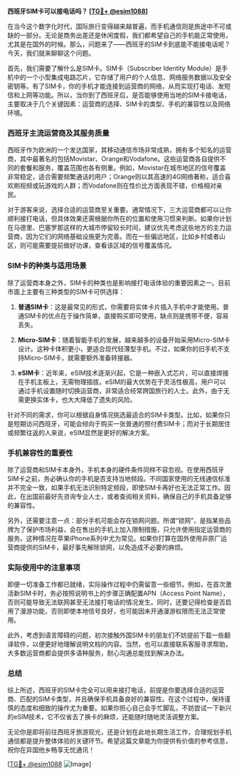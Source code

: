 **西班牙SIM卡可以接电话吗？ [[TG💪+ @esim1088](https://t.me/s/esim1088)]**

在当今这个数字化时代，国际旅行变得越来越普遍，而手机通信则是旅途中不可或缺的一部分。无论是商务出差还是休闲度假，我们都希望自己的手机能正常使用，尤其是在国外的时候。那么，问题来了——西班牙的SIM卡到底能不能接电话呢？今天，我们就来聊聊这个问题。

首先，我们需要了解什么是SIM卡。SIM卡（Subscriber Identity Module）是手机中的一个小型集成电路芯片，它存储了用户的个人信息、网络服务数据以及安全密钥等。有了SIM卡，你的手机才能连接到运营商的网络，从而实现打电话、发短信和上网等功能。所以，当你到了西班牙后，是否能够使用当地的SIM卡接电话，主要取决于几个关键因素：运营商的选择、SIM卡的类型、手机的兼容性以及网络环境。

### 西班牙主流运营商及其服务质量

西班牙作为欧洲的一个发达国家，其移动通信市场非常成熟，拥有多个知名的运营商，其中最著名的包括Movistar、Orange和Vodafone。这些运营商各自提供不同的套餐和服务，覆盖范围也各有侧重。例如，Movistar在城市地区的信号覆盖非常稳定，适合需要频繁通话的用户；Orange则以其高速的4G网络著称，适合喜欢刷视频或玩游戏的人群；而Vodafone则在性价比方面表现不错，价格相对亲民。

对于游客来说，选择合适的运营商至关重要。通常情况下，三大运营商都可以让你顺利接打电话，但具体效果还需根据你所在的位置和使用习惯来判断。如果你计划在马德里、巴塞罗那这样的大城市停留较长时间，建议优先考虑这些地方的主力运营商，因为它们的网络基础设施更为完善。而在一些偏远地区，比如乡村或者山区，则可能需要提前做好功课，查看该区域的信号覆盖情况。

### SIM卡的种类与适用场景

除了运营商本身之外，SIM卡的种类也是影响接打电话体验的重要因素之一。目前市面上主要有三种类型的SIM卡可供选择：

1. **普通SIM卡**：这是最常见的形式，你需要将实体卡片插入手机中才能使用。普通SIM卡的优点在于操作简单，直接购买即可使用，缺点则是携带不便，容易丢失。
   
2. **Micro-SIM卡**：随着智能手机的发展，越来越多的设备开始采用Micro-SIM卡设计。这种卡体积更小，更适合现代轻薄型手机。不过，如果你的旧手机不支持Micro-SIM卡，就需要额外准备转接器。

3. **eSIM卡**：近年来，eSIM技术逐渐兴起，它是一种嵌入式芯片，可以直接焊接在手机主板上，无需物理插拔。eSIM的最大优势在于灵活性极高，用户可以通过手机设置随时切换运营商，非常适合经常跨国旅行的人士。此外，由于无需更换实体卡，也大大降低了遗失的风险。

针对不同的需求，你可以根据自身情况挑选最适合的SIM卡类型。比如，如果你只是短期访问西班牙，可能会倾向于购买一张普通的预付费SIM卡；而对于长期居住或频繁往返的人来说，eSIM显然是更好的解决方案。

### 手机兼容性的重要性

除了运营商和SIM卡本身外，手机本身的硬件条件同样不容忽视。在使用西班牙SIM卡之前，务必确认你的手机是否支持当地频段。不同国家使用的无线通信标准并不完全一致，如果手机无法识别特定频段，即使SIM卡再好也无法正常工作。因此，在出国前最好先咨询专业人士，或者查阅相关资料，确保自己的手机具备足够的兼容性。

另外，还需要注意一点：部分手机可能会存在锁网问题。所谓“锁网”，是指某些品牌为了保护市场利益，会在售出的手机上加入限制措施，只允许使用指定运营商的服务。这种情况在苹果iPhone系列中尤为常见。如果你打算在国外使用非原厂运营商提供的SIM卡，最好事先解除锁网，以免造成不必要的麻烦。

### 实际使用中的注意事项

即便一切准备工作都已就绪，实际操作过程中仍需留意一些细节。例如，在首次激活新SIM卡时，务必按照说明书上的步骤正确配置APN（Access Point Name），否则可能导致无法联网甚至无法接打电话的情况发生。同时，还要记得检查是否启用了漫游功能，否则即使本地信号良好，也可能因未开通漫游权限而无法正常使用。

此外，考虑到语言障碍的问题，初次接触外国SIM卡的朋友们不妨提前下载一些翻译软件，以便更好地理解说明文档的内容。当然，也可以直接联系客服寻求帮助，大多数运营商都会提供多语种服务，耐心沟通总能找到解决办法。

### 总结

综上所述，西班牙的SIM卡完全可以用来接打电话，前提是你要选择合适的运营商、匹配的SIM卡类型，并且确保手机具备良好的兼容性。在这个过程中，保持谨慎的态度和细致的操作尤为重要。如果你担心自己会手忙脚乱，不妨尝试一下新兴的eSIM技术，它不仅省去了换卡的麻烦，还能随时随地灵活调整方案。

无论你是即将前往西班牙旅游观光，还是计划在此地长期生活工作，合理规划手机通信都是提升整体体验的关键环节。希望这篇文章能为你提供有价值的参考信息，祝你在异国他乡畅享无忧通讯！

[[TG💪+ @esim1088](https://t.me/s/esim1088) ![Image](https://i.postimg.cc/4NQfJmqS/Snipaste-2025-05-13-00-14-12.png)]